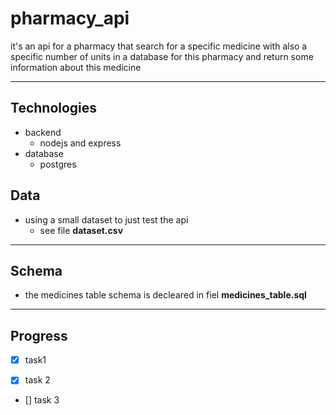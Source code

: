 # pharmacy_api
it's an api for a pharmacy that search for a specific medicine with also a specific number of units in a database for this pharmacy and return some information about this medicine
 ___

 ## Technologies
 - backend
   - nodejs and express
 - database
    - postgres

 ## Data
 - using a small dataset to just test the api 
   - see file __dataset.csv__
  
___  
 ## Schema
- the medicines table schema is decleared in fiel __medicines_table.sql__ 
  
___
 ## Progress

* [x] task1

* [x] task 2

* [] task 3
